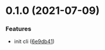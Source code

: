 # 0.1.0 (2021-07-09)


### Features

* init cli ([6e9db41](https://github.com/hefeng1208/compat-ui-cli/commit/6e9db414e7dfd210a96dddba735076183fec4011))



